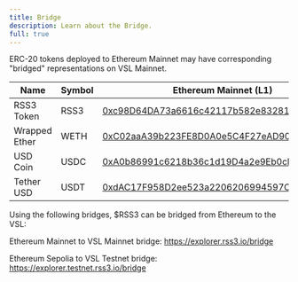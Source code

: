 ```yaml
---
title: Bridge
description: Learn about the Bridge.
full: true
---
```


ERC-20 tokens deployed to Ethereum Mainnet may have corresponding "bridged" representations on VSL Mainnet.

| Name          | Symbol | Ethereum Mainnet (L1)                                                                                                 | VSL Mainnet (L2)                                                                                                      |
| ------------- | ------ | --------------------------------------------------------------------------------------------------------------------- | --------------------------------------------------------------------------------------------------------------------- |
| RSS3 Token    | RSS3   | [0xc98D64DA73a6616c42117b582e832812e7B8D57F](https://etherscan.io/address/0xc98D64DA73a6616c42117b582e832812e7B8D57F) | [0x4200000000000000000000000000000000000042](https://scan.rss3.io/address/0x4200000000000000000000000000000000000042) |
| Wrapped Ether | WETH   | [0xC02aaA39b223FE8D0A0e5C4F27eAD9083C756Cc2](https://etherscan.io/address/0xC02aaA39b223FE8D0A0e5C4F27eAD9083C756Cc2) | [0xB659A97D8ae3c43E91Eafe5dba110a7e799157c4](https://scan.rss3.io/address/0xB659A97D8ae3c43E91Eafe5dba110a7e799157c4) |
| USD Coin      | USDC   | [0xA0b86991c6218b36c1d19D4a2e9Eb0cE3606eB48](https://etherscan.io/address/0xA0b86991c6218b36c1d19D4a2e9Eb0cE3606eB48) | [0x05D032ac25d322df992303dCa074EE7392C117b9](https://scan.rss3.io/address/0x05D032ac25d322df992303dCa074EE7392C117b9) |
| Tether USD    | USDT   | [0xdAC17F958D2ee523a2206206994597C13D831ec7](https://etherscan.io/address/0xdAC17F958D2ee523a2206206994597C13D831ec7) | [0x05D032ac25d322df992303dCa074EE7392C117b9](https://scan.rss3.io/address/0x05D032ac25d322df992303dCa074EE7392C117b9) |

Using the following bridges, $RSS3 can be bridged from Ethereum to the VSL:

Ethereum Mainnet to VSL Mainnet bridge: https://explorer.rss3.io/bridge

Ethereum Sepolia to VSL Testnet bridge: https://explorer.testnet.rss3.io/bridge
